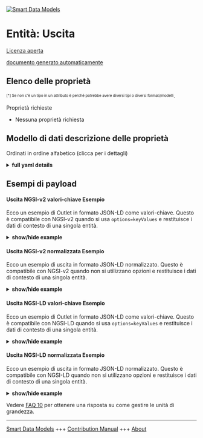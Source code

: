 <!-- 10-Header -->  
[![Smart Data Models](https://smartdatamodels.org/wp-content/uploads/2022/01/SmartDataModels_logo.png "Logo")](https://smartdatamodels.org)  
Entità: Uscita  
==============<!-- /10-Header -->  
<!-- 15-License -->  
[Licenza aperta](https://github.com/smart-data-models//dataModel.S4BLDG/blob/master/Outlet/LICENSE.md)  
[documento generato automaticamente](https://docs.google.com/presentation/d/e/2PACX-1vTs-Ng5dIAwkg91oTTUdt8ua7woBXhPnwavZ0FxgR8BsAI_Ek3C5q97Nd94HS8KhP-r_quD4H0fgyt3/pub?start=false&loop=false&delayms=3000#slide=id.gb715ace035_0_60)  
<!-- /15-License -->  
<!-- 20-Description -->  
<!-- /20-Description -->  
<!-- 30-PropertiesList -->  

## Elenco delle proprietà  

<sup><sub>[*] Se non c'è un tipo in un attributo è perché potrebbe avere diversi tipi o diversi formati/modelli</sub></sup>.  
<!-- /30-PropertiesList -->  
<!-- 35-RequiredProperties -->  
Proprietà richieste  
- Nessuna proprietà richiesta  <!-- /35-RequiredProperties -->  
<!-- 40-RequiredProperties -->  
<!-- /40-RequiredProperties -->  
<!-- 50-DataModelHeader -->  
## Modello di dati descrizione delle proprietà  
Ordinati in ordine alfabetico (clicca per i dettagli)  
<!-- /50-DataModelHeader -->  
<!-- 60-ModelYaml -->  
<details><summary><strong>full yaml details</strong></summary>    
```yaml  
Outlet:    
  description: 'An outlet is a device installed at a point to receive one or more inserted plugs for electrical power or communications. Power outlets are commonly connected within a junction box; data outlets may be directly connected to a wall. For power outlets sharing the same circuit within a junction box, the ports should indicate the logical wiring relationship to the enclosing junction box, even though they may be physically connected to a cable going to another outlet, switch, or fixture.'    
  properties:    
    address:    
      description: The mailing address    
      properties:    
        addressCountry:    
          description: 'Property. The country. For example, Spain. Model:''https://schema.org/addressCountry'''    
          type: string    
        addressLocality:    
          description: 'Property. The locality in which the street address is, and which is in the region. Model:''https://schema.org/addressLocality'''    
          type: string    
        addressRegion:    
          description: 'Property. The region in which the locality is, and which is in the country. Model:''https://schema.org/addressRegion'''    
          type: string    
        district:    
          description: 'A district is a type of administrative division that, in some countries, is managed by the local government.'    
          type: string    
        postOfficeBoxNumber:    
          description: 'Property. The post office box number for PO box addresses. For example, 03578. Model:''https://schema.org/postOfficeBoxNumber'''    
          type: string    
        postalCode:    
          description: 'Property. The postal code. For example, 24004. Model:''https://schema.org/https://schema.org/postalCode'''    
          type: string    
        streetAddress:    
          description: 'Property. The street address. Model:''https://schema.org/streetAddress'''    
          type: string    
        streetNr:    
          description: Number identifying a specific property on a public street.    
          type: string    
      type: object    
      x-ngsi:    
        model: https://schema.org/address    
        type: Property    
    alternateName:    
      description: An alternative name for this item    
      type: string    
      x-ngsi:    
        type: Property    
    areaServed:    
      description: The geographic area where a service or offered item is provided    
      type: string    
      x-ngsi:    
        model: https://schema.org/Text    
        type: Property    
    dataProvider:    
      description: A sequence of characters identifying the provider of the harmonised data entity.    
      type: string    
      x-ngsi:    
        type: Property    
    dateCreated:    
      description: Entity creation timestamp. This will usually be allocated by the storage platform.    
      format: date-time    
      type: string    
      x-ngsi:    
        type: Property    
    dateModified:    
      description: Timestamp of the last modification of the entity. This will usually be allocated by the storage platform.    
      format: date-time    
      type: string    
      x-ngsi:    
        type: Property    
    description:    
      description: A description of this item    
      type: string    
      x-ngsi:    
        type: Property    
    hasManufacturer:    
      description: 'Property. A relationship identifying the manufacturer of an entity (e.g., device). The value is expected to be a string or a string with language tag.'    
      type: string    
      x-ngsi:    
        type: Property    
    hasModel:    
      description: 'Property. A relationship identifying the model of an entity (e.g., device). The value is expected to be a string or a string with language tag.'    
      type: string    
      x-ngsi:    
        type: Property    
    id:    
      anyOf: &outlet_-_properties_-_iscontainedinbuildingspace_-_anyof    
        - description: Property. Identifier format of any NGSI entity    
          maxLength: 256    
          minLength: 1    
          pattern: ^[\w\-\.\{\}\$\+\*\[\]`|~^@!,:\\]+$    
          type: string    
        - description: Property. Identifier format of any NGSI entity    
          format: uri    
          type: string    
      description: Unique identifier of the entity    
      x-ngsi:    
        type: Property    
    isContainedInBuildingSpace:    
      anyOf: *outlet_-_properties_-_iscontainedinbuildingspace_-_anyof    
      description: Relationship. An entity used to define the physical spaces of the building. A building space contains devices or building objects. (BuildingSpace)    
      x-ngsi:    
        type: Property    
    isContainedInPhysicalObject:    
      anyOf: *outlet_-_properties_-_iscontainedinbuildingspace_-_anyof    
      description: Relationship. Any Object that has a proper space region.  (Definition extracted from DUL ontology) (PhysicalObject)    
      x-ngsi:    
        type: Property    
    isPluggableOutlet:    
      description: Property. Indication of whether the outlet accepts a loose plug connection (= TRUE) or whether it is directly connected (= FALSE) or whether the form of connection has not yet been determined (= UNKNOWN).    
      type: boolean    
      x-ngsi:    
        type: Property    
    isSubSystemOf:    
      description: Relationship. A reference to a system(s) that this Physical Object is part of.    
      items:    
        anyOf: *outlet_-_properties_-_iscontainedinbuildingspace_-_anyof    
        description: Property. Unique identifier of the entity    
      type: array    
      x-ngsi:    
        type: Relationship    
    location:    
      description: 'Geojson reference to the item. It can be Point, LineString, Polygon, MultiPoint, MultiLineString or MultiPolygon'    
      oneOf:    
        - description: GeoProperty. Geojson reference to the item. Point    
          properties:    
            bbox:    
              items:    
                type: number    
              minItems: 4    
              type: array    
            coordinates:    
              items:    
                type: number    
              minItems: 2    
              type: array    
            type:    
              enum:    
                - Point    
              type: string    
          required:    
            - type    
            - coordinates    
          title: GeoJSON Point    
          type: object    
        - description: GeoProperty. Geojson reference to the item. LineString    
          properties:    
            bbox:    
              items:    
                type: number    
              minItems: 4    
              type: array    
            coordinates:    
              items:    
                items:    
                  type: number    
                minItems: 2    
                type: array    
              minItems: 2    
              type: array    
            type:    
              enum:    
                - LineString    
              type: string    
          required:    
            - type    
            - coordinates    
          title: GeoJSON LineString    
          type: object    
        - description: GeoProperty. Geojson reference to the item. Polygon    
          properties:    
            bbox:    
              items:    
                type: number    
              minItems: 4    
              type: array    
            coordinates:    
              items:    
                items:    
                  items:    
                    type: number    
                  minItems: 2    
                  type: array    
                minItems: 4    
                type: array    
              type: array    
            type:    
              enum:    
                - Polygon    
              type: string    
          required:    
            - type    
            - coordinates    
          title: GeoJSON Polygon    
          type: object    
        - description: GeoProperty. Geojson reference to the item. MultiPoint    
          properties:    
            bbox:    
              items:    
                type: number    
              minItems: 4    
              type: array    
            coordinates:    
              items:    
                items:    
                  type: number    
                minItems: 2    
                type: array    
              type: array    
            type:    
              enum:    
                - MultiPoint    
              type: string    
          required:    
            - type    
            - coordinates    
          title: GeoJSON MultiPoint    
          type: object    
        - description: GeoProperty. Geojson reference to the item. MultiLineString    
          properties:    
            bbox:    
              items:    
                type: number    
              minItems: 4    
              type: array    
            coordinates:    
              items:    
                items:    
                  items:    
                    type: number    
                  minItems: 2    
                  type: array    
                minItems: 2    
                type: array    
              type: array    
            type:    
              enum:    
                - MultiLineString    
              type: string    
          required:    
            - type    
            - coordinates    
          title: GeoJSON MultiLineString    
          type: object    
        - description: GeoProperty. Geojson reference to the item. MultiLineString    
          properties:    
            bbox:    
              items:    
                type: number    
              minItems: 4    
              type: array    
            coordinates:    
              items:    
                items:    
                  items:    
                    items:    
                      type: number    
                    minItems: 2    
                    type: array    
                  minItems: 4    
                  type: array    
                type: array    
              type: array    
            type:    
              enum:    
                - MultiPolygon    
              type: string    
          required:    
            - type    
            - coordinates    
          title: GeoJSON MultiPolygon    
          type: object    
      x-ngsi:    
        type: GeoProperty    
    name:    
      description: The name of this item.    
      type: string    
      x-ngsi:    
        type: Property    
    numberOsSockets:    
      description: 'Property. The number of sockets that may be connected. In case of inconsistency, sockets defined on ports take precedence.'    
      type: number    
      x-ngsi:    
        type: Property    
    owner:    
      description: A List containing a JSON encoded sequence of characters referencing the unique Ids of the owner(s)    
      items:    
        anyOf: *outlet_-_properties_-_iscontainedinbuildingspace_-_anyof    
        description: Property. Unique identifier of the entity    
      type: array    
      x-ngsi:    
        type: Property    
    seeAlso:    
      description: list of uri pointing to additional resources about the item    
      oneOf:    
        - items:    
            format: uri    
            type: string    
          minItems: 1    
          type: array    
        - format: uri    
          type: string    
      x-ngsi:    
        type: Property    
    source:    
      description: 'A sequence of characters giving the original source of the entity data as a URL. Recommended to be the fully qualified domain name of the source provider, or the URL to the source object.'    
      type: string    
      x-ngsi:    
        type: Property    
    type:    
      description: Property. It must be equal to `Outlet`.    
      enum:    
        - Outlet    
      type: string    
      x-ngsi:    
        type: Property    
  required:    
    - id    
    - type    
  type: object    
  x-derived-from: "https://saref.etsi.org/saref4bldg/v1.1.2/#s4bldg:Outlet"    
  x-disclaimer: 'Redistribution and use in source and binary forms, with or without modification, are permitted  provided that the license conditions are met. Copyleft (c) 2022 Contributors to Smart Data Models Program'    
  x-license-url: https://github.com/smart-data-models/dataModel.S4BLDG/blob/master/Outlet/LICENSE.md    
  x-model-schema: https://smart-data-models.github.com/dataModel.SAREF4BLDG/Outlet/schema.json    
  x-model-tags: SAREF Outlet    
  x-version: 0.0.1    
```  
</details>    
<!-- /60-ModelYaml -->  
<!-- 70-MiddleNotes -->  
<!-- /70-MiddleNotes -->  
<!-- 80-Examples -->  
## Esempi di payload  
#### Uscita NGSI-v2 valori-chiave Esempio  
Ecco un esempio di Outlet in formato JSON-LD come valori-chiave. Questo è compatibile con NGSI-v2 quando si usa `options=keyValues` e restituisce i dati di contesto di una singola entità.  
<details><summary><strong>show/hide example</strong></summary>    
```json  
{  
  "id": "urn:ngsi-ld:Outlet:7a3ae74a-7681-4eff-81ac-a9f995a9c036",  
  "type": "Outlet",  
  "isPluggableOutlet": false,  
  "numberOsSockets": 0.1918228211879548,  
  "isContainedInBuildingSpace": "urn:ngsi-ld:BuildingSpace:907c07f2-8f27-41a9-819e-8a80d1c87007",  
  "isContainedInPhysicalObject": "urn:ngsi-ld:PhysicalObject:1c96216e-94a2-4170-819d-4ed7e7187d12",  
  "isSubSystemOf": [  
    "urn:ngsi-ld:System:3b34e791-7cf8-42f2-9374-9b5b4326a240",  
    "urn:ngsi-ld:System:14bd6fd5-2c91-402f-8065-cec6b10857d0",  
    "urn:ngsi-ld:System:c4d52ab2-da55-4b43-892e-32556347d978"  
  ],  
  "hasManufacturer": "Outlet Company Inc.",  
  "hasModel": "Outlet 0.1.2",  
  "dateCreated": "2023-01-26T02:41:07Z",  
  "dateModified": "2023-01-26T02:28:41Z",  
  "source": "Import",  
  "name": "Outlet",  
  "alternateName": "Outlet type 2",  
  "description": "Outlet of limited Outlet types",  
  "dataProvider": "IFC file"  
}  
```  
</details>  
#### Uscita NGSI-v2 normalizzata Esempio  
Ecco un esempio di uscita in formato JSON-LD normalizzato. Questo è compatibile con NGSI-v2 quando non si utilizzano opzioni e restituisce i dati di contesto di una singola entità.  
<details><summary><strong>show/hide example</strong></summary>    
```json  
{  
  "id": "urn:ngsi-ld:Outlet:c0e04f9f-cdfe-4edb-be50-13ed4f58812b",  
  "type": "Outlet",  
  "isPluggableOutlet": {  
    "type": "Boolean",  
    "value": true  
  },  
  "numberOsSockets": {  
    "type": "Float",  
    "value": 0.10709930455014449  
  },  
  "isContainedInBuildingSpace": {  
    "type": "URL",  
    "value": "urn:ngsi-ld:BuildingSpace:54517d31-9a7c-4c03-a8a7-e313e40d85b7"  
  },  
  "isContainedInPhysicalObject": {  
    "type": "URL",  
    "value": "urn:ngsi-ld:PhysicalObject:66a3672d-23e2-4fef-9c34-6590d39ef748"  
  },  
  "isSubSystemOf": {  
    "type": "array",  
    "value": [  
      {  
        "type": "URL",  
        "value": "urn:ngsi-ld:System:0adb15b2-f8db-47b3-b178-b39e74a42b67"  
      },  
      {  
        "type": "URL",  
        "value": "urn:ngsi-ld:System:764cf843-59a2-4e0b-b8e1-e50d6dca8fc8"  
      },  
      {  
        "type": "URL",  
        "value": "urn:ngsi-ld:System:0d20ab8a-6958-4a7b-91c1-3603fb2058a4"  
      }  
    ]  
  },  
  "hasManufacturer": {  
    "type": "Text",  
    "value": "Outlet Company Inc."  
  },  
  "hasModel": {  
    "type": "Text",  
    "value": "Outlet 0.1.2"  
  },  
  "dateCreated": {  
    "type": "DateTime",  
    "value": "2023-01-26T08:13:08.8649976+01:00"  
  },  
  "dateModified": {  
    "type": "DateTime",  
    "value": "2023-01-25T22:16:00.1914059+01:00"  
  },  
  "source": {  
    "type": "Text",  
    "value": "Import"  
  },  
  "name": {  
    "type": "Text",  
    "value": "Outlet"  
  },  
  "alternateName": {  
    "type": "Text",  
    "value": "Outlet type 2"  
  },  
  "description": {  
    "type": "Text",  
    "value": "Outlet of limited Outlet types"  
  },  
  "dataProvider": {  
    "type": "Text",  
    "value": "IFC file"  
  }  
}  
```  
</details>  
#### Uscita NGSI-LD valori-chiave Esempio  
Ecco un esempio di Outlet in formato JSON-LD come valori-chiave. Questo è compatibile con NGSI-LD quando si usa `options=keyValues` e restituisce i dati di contesto di una singola entità.  
<details><summary><strong>show/hide example</strong></summary>    
```json  
{  
  "id": "urn:ngsi-ld:Outlet:dfb752ac-bbce-4adc-9770-ed0f66b86127",  
  "type": "Outlet",  
  "isPluggableOutlet": false,  
  "numberOsSockets": 0.7195834925406465,  
  "isContainedInBuildingSpace": "urn:ngsi-ld:BuildingSpace:94978f5e-ade6-4d0f-b4cf-f4abef1ae566",  
  "isContainedInPhysicalObject": "urn:ngsi-ld:PhysicalObject:d44d1cda-ea3d-4b59-a3ea-16f54b20872f",  
  "isSubSystemOf": [  
    "urn:ngsi-ld:System:c6143c82-b719-4d29-bafd-7af13612a787",  
    "urn:ngsi-ld:System:be1a5029-6939-4dae-8281-29784e591719",  
    "urn:ngsi-ld:System:ad2f3183-8395-4888-8e9c-ad6f674ce114"  
  ],  
  "hasManufacturer": "Outlet Company Inc.",  
  "hasModel": "Outlet 0.1.2",  
  "dateCreated": "2023-01-26T10:07:59Z",  
  "dateModified": "2023-01-25T16:51:27Z",  
  "source": "Import",  
  "name": "Outlet",  
  "alternateName": "Outlet type 2",  
  "description": "Outlet of limited Outlet types",  
  "dataProvider": "IFC file",  
  "@context": [  
    "https://raw.githubusercontent.com/smart-data-models/dataModel.S4BLDG/master/context.jsonld",  
    "https://uri.etsi.org/ngsi-ld/v1/ngsi-ld-core-context.jsonld"  
  ]  
}  
```  
</details>  
#### Uscita NGSI-LD normalizzata Esempio  
Ecco un esempio di uscita in formato JSON-LD normalizzato. Questo è compatibile con NGSI-LD quando non si utilizzano opzioni e restituisce i dati di contesto di una singola entità.  
<details><summary><strong>show/hide example</strong></summary>    
```json  
{  
  "id": "urn:ngsi-ld:Outlet:10026fea-6da7-4531-9499-c62e29174456",  
  "type": "Outlet",  
  "isPluggableOutlet": {  
    "type": "Property",  
    "value": false  
  },  
  "numberOsSockets": {  
    "type": "Property",  
    "value": 0.08402675463783171  
  },  
  "isContainedInBuildingSpace": {  
    "type": "Relationship",  
    "object": "urn:ngsi-ld:BuildingSpace:aa5a4392-55e2-44c2-884f-ea630e2c91ab"  
  },  
  "isContainedInPhysicalObject": {  
    "type": "Relationship",  
    "object": "urn:ngsi-ld:PhysicalObject:dc452c3f-bc46-4b8c-8be7-5d2815ee4345"  
  },  
  "isSubSystemOf": [  
    {  
      "type": "Relationship",  
      "object": "urn:ngsi-ld:System:1d54a955-8898-4270-8acc-cf3d21aa34dd"  
    },  
    {  
      "type": "Relationship",  
      "object": "urn:ngsi-ld:System:e5d0d074-3ec3-4375-aca0-b2b49f866c2f"  
    },  
    {  
      "type": "Relationship",  
      "object": "urn:ngsi-ld:System:a8ee1813-d70e-4680-a2de-e4697a8e8aa4"  
    }  
  ],  
  "hasManufacturer": {  
    "type": "Property",  
    "value": "Outlet Company Inc."  
  },  
  "hasModel": {  
    "type": "Property",  
    "value": "Outlet 0.1.2"  
  },  
  "dateCreated": {  
    "type": "Property",  
    "value": "2023-01-25T22:54:46Z"  
  },  
  "dateModified": {  
    "type": "Property",  
    "value": "2023-01-26T03:24:39Z"  
  },  
  "source": {  
    "type": "Property",  
    "value": "Import"  
  },  
  "name": {  
    "type": "Property",  
    "value": "Outlet"  
  },  
  "alternateName": {  
    "type": "Property",  
    "value": "Outlet type 2"  
  },  
  "description": {  
    "type": "Property",  
    "value": "Outlet of limited Outlet types"  
  },  
  "dataProvider": {  
    "type": "Property",  
    "value": "IFC file"  
  },  
  "@context": [  
    "https://raw.githubusercontent.com/smart-data-models/dataModel.S4BLDG/master/context.jsonld",  
    "https://uri.etsi.org/ngsi-ld/v1/ngsi-ld-core-context.jsonld"  
  ]  
}  
```  
</details><!-- /80-Examples -->  
<!-- 90-FooterNotes -->  
<!-- /90-FooterNotes -->  
<!-- 95-Units -->  
Vedere [FAQ 10](https://smartdatamodels.org/index.php/faqs/) per ottenere una risposta su come gestire le unità di grandezza.  
<!-- /95-Units -->  
<!-- 97-LastFooter -->  
---  
[Smart Data Models](https://smartdatamodels.org) +++ [Contribution Manual](https://bit.ly/contribution_manual) +++ [About](https://bit.ly/Introduction_SDM)<!-- /97-LastFooter -->  
